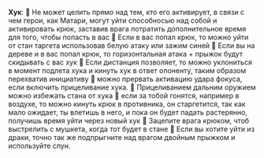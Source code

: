 **Хук**:
:small_orange_diamond: Не может целить прямо над тем, кто его активирует, в связи с чем герои, как Матари, могут уйти способносью над собой и активировать крюк, заставив врага потратить дополнительное время для того, чтобы попасть в вас
:small_orange_diamond: Если в вас попал крюк, то можно уйти от стан таргета использовав белую атаку или зажим синей
:small_orange_diamond: Если вы на дереве и в вас попал крюк, то горизонтальная атака + прыжок будут скидывать с вас хук
:small_orange_diamond: Если дистанция позволяет, то можно уклониться в момент подлета хука и кинуть хук в ответ опоненту, таким образом перехватив инициативу
:small_orange_diamond: можно прервать активацию удара фокуса, если включить прицеливание хука.
:small_orange_diamond: Прицеливанием дальним оружием можно избежать стана от хука
:small_orange_diamond: если за тобой гонятся, например в воздухе, то можно кинуть крюк в противника, он старгетится, так как мало ожидает, ты влетишь в него, и пока он будет падать растерянно, получишь время уйти через новый хук
:small_orange_diamond: Зацепите врага крюком, чтоб выстрелить с мушкета, когда тот будет в стане
:small_orange_diamond: Если вы хотите уйти из драки, точно так же подпрыгните над врагом двойным прыжком и используйте спун.
